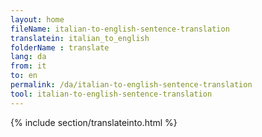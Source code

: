 ```yaml
---
layout: home
fileName: italian-to-english-sentence-translation
translatein: italian_to_english
folderName : translate
lang: da
from: it
to: en
permalink: /da/italian-to-english-sentence-translation
tool: italian-to-english-sentence-translation
---
```

{% include section/translateinto.html %}